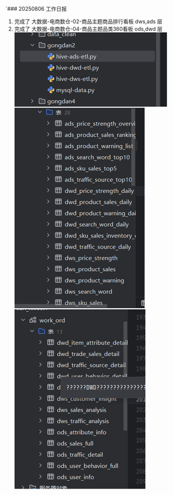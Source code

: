 `### 20250806 工作日报

1. 完成了 大数据-电商数仓-02-商品主题商品排行看板 dws,ads 层
2. 完成了 大数据-电商数仓-04-商品主题品类360看板 ods,dwd 层
![img_1.png](img/imgs13/img_1.png)
![img_2.png](img/imgs13/img_2.png)
![img_3.png](img/imgs13/img_3.png)